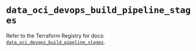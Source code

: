 # `data_oci_devops_build_pipeline_stages`

Refer to the Terraform Registry for docs: [`data_oci_devops_build_pipeline_stages`](https://registry.terraform.io/providers/hashicorp/oci/7.19.0/docs/data-sources/devops_build_pipeline_stages).
